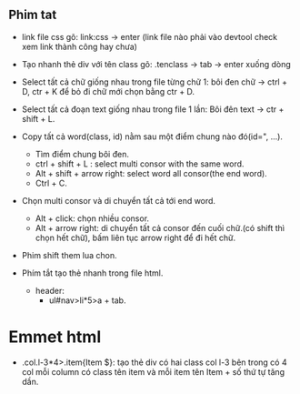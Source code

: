 ## Phim tat
+ link file css gõ: link:css -> enter (link file nào phải vào devtool check xem link thành công hay chưa)

+ Tạo nhanh thẻ div với tên class gõ: .tenclass -> tab -> enter xuống dòng

+ Select tất cả chữ giống nhau trong file từng chữ 1: bôi đen chữ -> ctrl + D, ctr + K để bỏ đi chữ mới chọn bằng ctr + D.

+ Select tất cả đoạn text giống nhau trong file 1 lần: Bôi đên text -> ctr + shift + L.

+ Copy tất cả word(class, id) nằm sau một điểm chung nào đó(id=", ...).
    + Tìm điểm chung bôi đen. 
    + ctrl + shift + L : select multi consor with the same word.
    + Alt + shift + arrow right: select word all consor(the end word).
    + Ctrl + C.

+ Chọn multi consor và di chuyển tất cả tới end word.
    + Alt + click: chọn nhiều consor.
    + Alt + arrow right: di chuyển tất cả consor đến cuối chữ.(có shift thì chọn hết chữ), bấm liên tục arrow right để đi hết chữ.

+ Phim shift them lua chon.

+ Phím tắt tạo thẻ nhanh trong file html.
    + header:
        + ul#nav>li*5>a + tab.

# Emmet html
+ .col.l-3*4>.item{Item $}: tạo thẻ div có hai class col l-3 bên trong có 4 col mỗi column có class tên item và mỗi item tên Item + số thứ tự tăng dần.